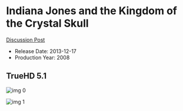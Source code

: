 # Indiana Jones and the Kingdom of the Crystal Skull

[Discussion Post](https://www.avsforum.com/threads/bass-eq-for-filtered-movies.2995212/post-57015002)

* Release Date: 2013-12-17
* Production Year: 2008

## TrueHD 5.1

![img 0](https://i.imgur.com/M6MP2cA.jpg)

![img 1](https://i.imgur.com/SlBm9GJ.jpg)

